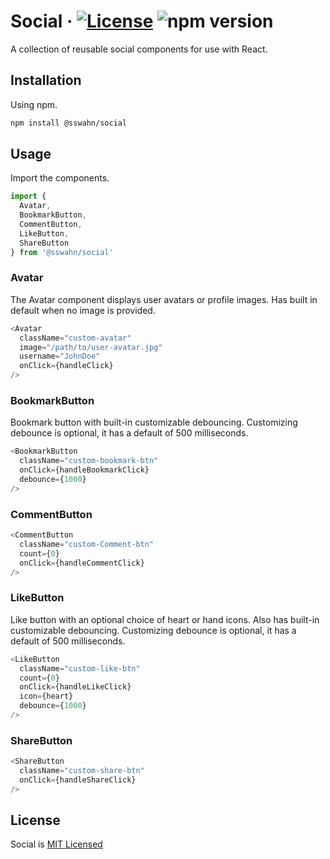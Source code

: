 # Social · [![License](https://img.shields.io/badge/License-MIT-blue.svg)](https://github.com/sswahn/social/blob/main/LICENSE) ![npm version](https://img.shields.io/npm/v/@sswahn/social)

A collection of reusable social components for use with React.  

## Installation

Using npm.
```bash
npm install @sswahn/social
```  

## Usage
Import the components.
```javascript
import {
  Avatar,
  BookmarkButton,
  CommentButton,
  LikeButton,
  ShareButton
} from '@sswahn/social'
```

### Avatar
The Avatar component displays user avatars or profile images. Has built in default when no image is provided.
```javascript
<Avatar
  className="custom-avatar"
  image="/path/to/user-avatar.jpg"
  username="JohnDoe"
  onClick={handleClick}
/>
```  

### BookmarkButton
Bookmark button with built-in customizable debouncing. Customizing debounce is optional, it has a default of 500 milliseconds.
```javascript
<BookmarkButton
  className="custom-bookmark-btn"
  onClick={handleBookmarkClick}
  debounce={1000}
/>
```  

### CommentButton
```javascript
<CommentButton
  className="custom-Comment-btn"
  count={0}
  onClick={handleCommentClick}
/>
```  

### LikeButton
Like button with an optional choice of heart or hand icons. Also has built-in customizable debouncing. Customizing debounce is optional, it has a default of 500 milliseconds.
```javascript
<LikeButton
  className="custom-like-btn"
  count={0}
  onClick={handleLikeClick}
  icon={heart}
  debounce={1000}
/>
```  

### ShareButton
```javascript
<ShareButton
  className="custom-share-btn"
  onClick={handleShareClick}
/>
```

## License
Social is [MIT Licensed](https://github.com/sswahn/social/blob/main/LICENSE)
